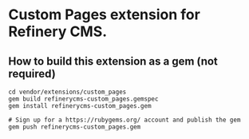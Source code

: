 # Custom Pages extension for Refinery CMS.

## How to build this extension as a gem (not required)

    cd vendor/extensions/custom_pages
    gem build refinerycms-custom_pages.gemspec
    gem install refinerycms-custom_pages.gem

    # Sign up for a https://rubygems.org/ account and publish the gem
    gem push refinerycms-custom_pages.gem
